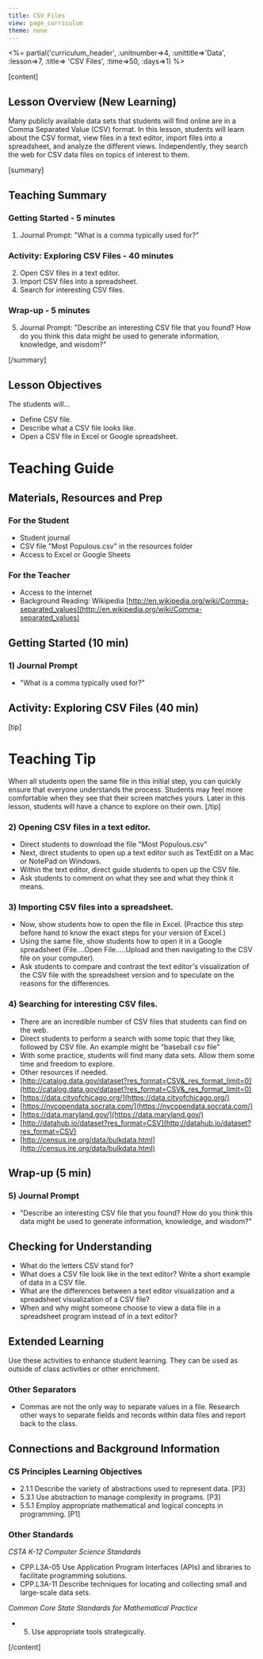 ```yaml
---
title: CSV Files
view: page_curriculum
theme: none
---
```


<%= partial('curriculum_header', :unitnumber=>4, :unittitle=>'Data', :lesson=>7, :title=> 'CSV Files', :time=>50, :days=>1) %>

[content]

## Lesson Overview (New Learning)
Many publicly available data sets that students will find online are in a Comma Separated Value (CSV) format. In this lesson, students will learn about the CSV format, view files in a text editor, import files into a spreadsheet, and analyze the different views. Independently, they search the web for CSV data files on topics of interest to them.

[summary]

## Teaching Summary
### **Getting Started** - 5 minutes
1) Journal Prompt:  "What is a comma typically used for?"   

### **Activity: Exploring CSV Files** - 40  minutes  
2) Open CSV files in a text editor.  
3) Import CSV files into a spreadsheet.  
4) Search for interesting CSV files.


### **Wrap-up** - 5  minutes 
5) Journal Prompt: "Describe an interesting CSV file that you found?  How do you think this data might be used to generate information, knowledge, and wisdom?" 


[/summary]

## Lesson Objectives 
The students will... 
 
- Define CSV file.
- Describe what a CSV file looks like.
- Open a CSV file in Excel or Google spreadsheet.


# Teaching Guide
## Materials, Resources and Prep
### For the Student
- Student journal
- CSV file  "Most Populous.csv" in the resources folder
- Access to Excel or Google Sheets

### For the Teacher
- Access to the Internet
- Background Reading: Wikipedia [http://en.wikipedia.org/wiki/Comma-separated_values](http://en.wikipedia.org/wiki/Comma-separated_values)

## Getting Started (10 min)
### 1) Journal Prompt  
- "What is a comma typically used for?"  

## Activity:  Exploring CSV Files (40 min)
[tip]

# Teaching Tip  
When all students open the same file in this initial step, you can quickly ensure that everyone understands the process. Students may feel more comfortable when they see that their screen matches yours. Later in this lesson, students will have a chance to explore on their own. 
[/tip]


### 2) Opening CSV files in a text editor.
- Direct students to download the file "Most Populous.csv"
- Next, direct students to open up a text editor such as TextEdit on a Mac or NotePad on Windows.
- Within the text editor, direct guide students to open up the CSV file.
- Ask students to comment on what they see and what they think it means.  

### 3) Importing CSV files into a spreadsheet.
- Now, show students how to open the file in Excel. (Practice this step before hand to know the exact steps for your version of Excel.)
- Using the same file, show students how to open it in a Google spreadsheet (File....Open File.....Upload and then navigating to the CSV file on your computer). 
- Ask students to compare and contrast the text editor's visualization of the CSV file with the spreadsheet version and to speculate on the reasons for the differences.


### 4) Searching for interesting CSV files.
- There are an incredible number of CSV files that students can find on the web.
- Direct students to perform a search with some topic that they like, followed by CSV file. An example might be "baseball csv file"
- With some practice, students will find many data sets. Allow them some time and freedom to explore.
- Other resources if needed.
 -  [http://catalog.data.gov/dataset?res_format=CSV&_res_format_limit=0](http://catalog.data.gov/dataset?res_format=CSV&_res_format_limit=0)
 -  [https://data.cityofchicago.org/](https://data.cityofchicago.org/)
 -  [https://nycopendata.socrata.com/](https://nycopendata.socrata.com/)
 -  [https://data.maryland.gov/](https://data.maryland.gov/)
 -  [http://datahub.io/dataset?res_format=CSV](http://datahub.io/dataset?res_format=CSV)
 -  [http://census.ire.org/data/bulkdata.html](http://census.ire.org/data/bulkdata.html)

## Wrap-up  (5 min)
### 5) Journal Prompt 
- "Describe an interesting CSV file that you found?  How do you think this data might be used to generate information, knowledge, and wisdom?"


## Checking for Understanding
- What do the letters CSV stand for? 
- What does a CSV file look like in the text editor? Write a short example of data in a CSV file.
- What are the differences between a text editor visualization and a spreadsheet visualization of a CSV file? 
- When and why might someone choose to view a data file in a spreadsheet program instead of in a text editor?


## Extended Learning 
Use these activities to enhance student learning. They can be used as outside of class activities or other enrichment.

### Other Separators

- Commas are not the only way to separate values in a file. Research other ways to separate fields and records within data files and report back to the class.  


## Connections and Background Information
### CS Principles Learning Objectives

- 2.1.1 Describe the variety of abstractions used to represent data. [P3]
- 5.3.1 Use abstraction to manage complexity in programs. [P3]
- 5.5.1 Employ appropriate mathematical and logical concepts in programming. [P1]


### Other Standards

*CSTA K-12 Computer Science Standards*

- CPP.L3A-05 Use Application Program Interfaces (APIs) and libraries to facilitate programming solutions. 
- CPP.L3A-11 Describe techniques for locating and collecting small and large-scale data sets. 


*Common Core State Standards for Mathematical Practice*

- 5. Use appropriate tools strategically. 

[/content]
